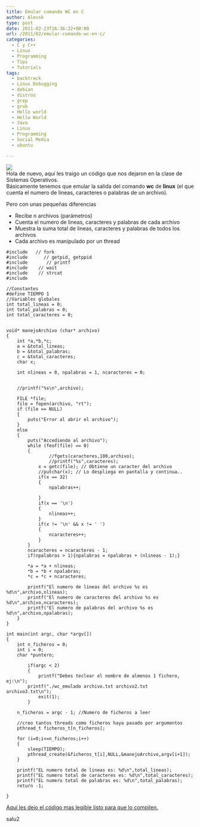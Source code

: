 ```yaml
---
title: Emular comando WC en C
author: Alevsk
type: post
date: 2011-02-23T16:36:22+00:00
url: /2011/02/emular-comando-wc-en-c/
categories:
  - C y C++
  - Linux
  - Programming
  - Tips
  - Tutorials
tags:
  - backtrack
  - Linux Debugging
  - debian
  - distros
  - grep
  - grub
  - Hello world
  - Hello World
  - Java
  - Linux
  - Programming
  - Social Media
  - ubuntu

---
```

[![](/images/web_hosting.jpg)](http://www.alevsk.com/2011/02/emular-comando-wc-en-c/web_hosting/)  
Hola de nuevo, aquí les traigo un código que nos dejaron en la clase de Sistemas Operativos.  
Básicamente tenemos que emular la salida del comando **wc** de **linux** (el que cuenta el numero de lineas, caracteres o palabras de un archivo).

Pero con unas pequeñas diferencias

  * Recibe n archivos (parámetros)
  * Cuenta el numero de lineas, caracteres y palabras de cada archivo
  * Muestra la suma total de lineas, caracteres y palabras de todos los archivos
  * Cada archivo es manipulado por un thread

```Transact-SQL
#include   // fork
#include      // getpid, getppid
#include       // printf
#include	// wait
#include	// strcat
#include

//Constantes
#define TIEMPO 1
//Variables globales
int total_lineas = 0;
int total_palabras = 0;
int total_caracteres = 0;


void* manejoArchivo (char* archivo)
{	
	int *a,*b,*c;
	a = &total_lineas;
	b = &total_palabras;
	c = &total_caracteres;
	char x;

	int nlineas = 0, npalabras = 1, ncaracteres = 0;
	
	
	//printf("%s\n",archivo);
	
	FILE *file;
	file = fopen(archivo, "rt");
	if (file == NULL)
	{
		puts("Error al abrir el archivo");
	}
	else
	{
		puts("Accediendo al archivo");
		while (feof(file) == 0)
		{
		        //fgets(caracteres,100,archivo);
		        //printf("%s",caracteres);
			x = getc(file); // Obtiene un caracter del archivo
			//putchar(x); // Lo despliega en pantalla y continua..
			if(x == 32)
			{
				npalabras++;

			}
			if(x == '\n') 
			{
				nlineas++;
			}
			if(x != '\n' && x != ' ')
			{
				ncaracteres++;
			}
		}
		ncaracteres = ncaracteres - 1;
		if(npalabras > 1){npalabras = npalabras + (nlineas - 1);}
	
		*a = *a + nlineas;
		*b = *b + npalabras;
		*c = *c + ncaracteres;
		
		printf("El numero de lineas del archivo %s es %d\n",archivo,nlineas);
		printf("El numero de caracteres del archivo %s es %d\n",archivo,ncaracteres);
		printf("El numero de palabras del archivo %s es %d\n",archivo,npalabras);
	}
}

int main(int argc, char *argv[])
{
	int n_ficheros = 0;
	int i = 0;
	char *puntero;
	
    	if(argc < 2)
    	{
        	printf("Debes teclear el nombre de almenos 1 fichero, ej:\n");
		printf("./wc_emulado archivo.txt archivo2.txt archivo3.txt\n");
        	exit(1);
    	}

	n_ficheros = argc - 1; //Numero de ficheros a leer

	//creo tantos threads como ficheros haya pasado por argumentos
	pthread_t ficheros_t[n_ficheros];
	
	for (i=0;i<=n_ficheros;i++)
	{
		sleep(TIEMPO);		
		pthread_create(&ficheros_t[i],NULL,&manejoArchivo,argv[i+1]);
	}

	printf("EL numero total de lineas es: %d\n",total_lineas);
	printf("EL numero total de caracteres es: %d\n",total_caracteres);
	printf("EL numero total de palabras es: %d\n",total_palabras);
	return -1;
	
}

```

[Aquí les dejo el código mas legible listo para que lo compilen.][1] 

salu2

 [1]: http://www.copypastecode.com/64450/
